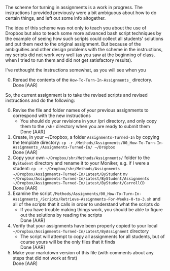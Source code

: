 
The scheme for turning in assignments is a work in progress. The instructions I provided previously were a bit ambiguous about how to do certain things, and left out some info altogether.

The idea of this scheme was not only to teach you about the use of Dropbox but also to teach some more advanced bash script techniques by the example of seeing how such scripts could collect all students' solutions and put them next to the original assignment. But because of the ambiguities and other design problems with the scheme in the instructions, my scripts did not work very well (as you saw at the beginning of class, when I tried to run them and did not get satisfactory results). 

I've rethought the instructions somewhat, as you will see when you 

0. Reread the contents of the `How-To-Turn-In-Assignments_` directory.  
Done [AAR]

So, the current assignment is to take the revised scripts and revised instructions and do the following:

0. Revise the file and folder names of your previous assignments to correspond with the new instructions
    * You should do your revisions in your /pri directory, and only copy them to the `/shr` directory when you are ready to submit them  
Done [AAR]
0. Create, in your ~/Dropbox, a folder `Assignments-Turned-In` by copying the template directory:
    `cp -r /Methods/Assignments/00_How-To-Turn-In-Assignments_/Assignments-Turned-In/ ~/Dropbox`  
Done [AAR]
0. Copy your own `~/Dropbox/shr/Methods/Assignments/` folder to the `ByStudent` directory and rename it to your Moniker, e.g. if I were a student:
    `cp -r ~/Dropbox/shr/Methods/Assignments ~/Dropbox/Assignments-Turned-In/Latest/ByStudent`
    `mv ~/Dropbox/Assignments-Turned-In/Latest/ByStudent/Assignments ~/Dropbox/Assignments-Turned-In/Latest/ByStudent/CarrollCD`  
Done [AAR]
0. Examine the script `/Methods/Assignments/00_How-To-Turn-In-Assignments_/Scripts/Retrieve-Assignments-For-Weeks-0-to-3.sh` and all of the scripts that it calls in order to understand what the scripts do
    * If you have trouble making things work, you should be able to figure out the solutions by reading the scripts  
Done [AAR]
0. Verify that your assignments have been properly copied to your local `~/Dropbox/Assignments-Turned-In/Latest/ByAssignment` directory
    * The script will attempt to copy all assignments for all students, but of course yours will be the only files that it finds  
Done [AAR]
0. Make your markdown version of this file (with comments about any steps that did not work at first)  
Done [AAR]


